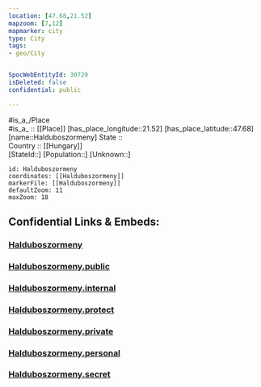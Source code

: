 ```yaml
---
location: [47.68,21.52] 
mapzoom: [7,12] 
mapmarker: city 
type: City
tags:
- geo/City


SpocWebEntityId: 30720
isDeleted: false
confidential: public

---
```

#is_a_/Place  
#is_a_ :: [[Place]] 
[has_place_longitude::21.52] 
[has_place_latitude::47.68] 
[name::Halduboszormeny] 
State ::  
Country :: [[Hungary]]  
[StateId::] 
[Population::] 
[Unknown::] 


```leaflet
id: Halduboszormeny
coordinates: [[Halduboszormeny]] 
markerFile: [[Halduboszormeny]] 
defaultZoom: 11 
maxZoom: 18
```


## Confidential Links & Embeds: 

### [Halduboszormeny](/_Standards/Earth/Continent/Europe/Europe~East/Hungary/Counties~Hungary/Hajdú-Bihar/counties~Hajdú-Bihar/Debrecen/City/Halduboszormeny.md) 

### [Halduboszormeny.public](/_public/Earth/Continent/Europe/Europe~East/Hungary/Counties~Hungary/Hajdú-Bihar/counties~Hajdú-Bihar/Debrecen/City/Halduboszormeny.public.md) 

### [Halduboszormeny.internal](/_internal/Earth/Continent/Europe/Europe~East/Hungary/Counties~Hungary/Hajdú-Bihar/counties~Hajdú-Bihar/Debrecen/City/Halduboszormeny.internal.md) 

### [Halduboszormeny.protect](/_protect/Earth/Continent/Europe/Europe~East/Hungary/Counties~Hungary/Hajdú-Bihar/counties~Hajdú-Bihar/Debrecen/City/Halduboszormeny.protect.md) 

### [Halduboszormeny.private](/_private/Earth/Continent/Europe/Europe~East/Hungary/Counties~Hungary/Hajdú-Bihar/counties~Hajdú-Bihar/Debrecen/City/Halduboszormeny.private.md) 

### [Halduboszormeny.personal](/_personal/Earth/Continent/Europe/Europe~East/Hungary/Counties~Hungary/Hajdú-Bihar/counties~Hajdú-Bihar/Debrecen/City/Halduboszormeny.personal.md) 

### [Halduboszormeny.secret](/_secret/Earth/Continent/Europe/Europe~East/Hungary/Counties~Hungary/Hajdú-Bihar/counties~Hajdú-Bihar/Debrecen/City/Halduboszormeny.secret.md)

